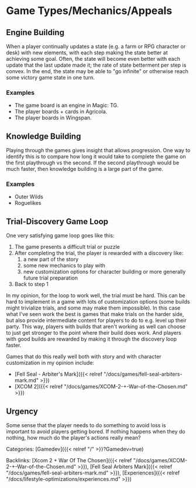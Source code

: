 # Game Types/Mechanics/Appeals

## Engine Building

When a player continually updates a state (e.g. a farm or RPG character or
desk) with new elements, with each step making the state better at achieving
some goal.  Often, the state will become even better with each update that the
last update made it; the rate of state betterment per step is convex.  In the
end, the state may be able to "go infinite" or otherwise reach some victory
game state in one turn.

### Examples

 - The game board is an engine in Magic: TG.
 - The player boards + cards in Agricola.
 - The player boards in Wingspan.
 

## Knowledge Building

Playing through the games gives insight that allows progression.
One way to identify this is to compare how long it would take to complete the
game on the first playthrough vs the second.
If the second playthrough would be much faster, then knowledge building is a
large part of the game.

### Examples

 - Outer Wilds
 - Roguelikes


## Trial-Discovery Game Loop

One very satisfying game loop goes like this:

1. The game presents a difficult trial or puzzle
1. After completing the trial, the player is rewarded with a discovery like:
   1. a new part of the story
   1. some new mechanics to play with
   1. new customization options for character building or more generally future
      trial preparation
1. Back to step 1

In my opinion, for the loop to work well, the trial must be hard. This can be
hard to implement in a game with lots of customization options (some builds
might trivialize trials, and some may make them impossible). In this case what
I've seen work the best is games that make trials on the harder side, but also
provide intermediate content for players to do to e.g. level up their party.
This way, players with builds that aren't working as well can choose to just
get stronger to the point where their build does work. And players with good
builds are rewarded by making it through the discovery loop faster.

Games that do this really well both with story and with character customization
in my opinion include:

 - [Fell Seal - Arbiter's Mark]({{< relref "/docs/games/fell-seal-arbiters-mark.md" >}})
 - [XCOM 2]({{< relref "/docs/games/XCOM-2-+-War-of-the-Chosen.md" >}})

## Urgency

Some sense that the player needs to do something to avoid loss is important to
avoid players getting bored. If nothing happens when they do nothing, how much
do the player's actions really mean?

Categories:
[Gamedev]({{< relref "/" >}}?Gamedev=true)

Backlinks:
[Xcom 2 + War Of The Chosen]({{< relref "/docs/games/XCOM-2-+-War-of-the-Chosen.md" >}}),
[Fell Seal Arbiters Mark]({{< relref "/docs/games/fell-seal-arbiters-mark.md" >}}),
[Experiences]({{< relref "/docs/lifestyle-optimizations/experiences.md" >}})